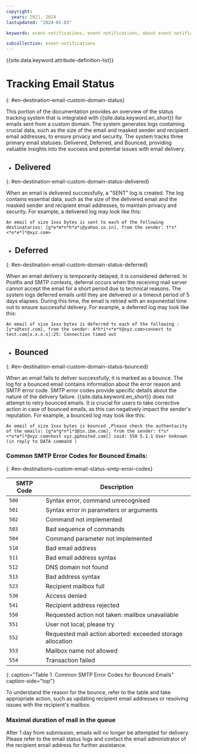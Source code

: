 ```yaml
---
copyright:
  years: 2021, 2024
lastupdated: "2024-01-03"

keywords: event-notifications, event notifications, about event notifications, destinations, email

subcollection: event-notifications
---
```


{{site.data.keyword.attribute-definition-list}}

# Tracking Email Status
{: #en-destination-email-custom-domain-status}

This portion of the documentation provides an overview of the status tracking system that is integrated with {{site.data.keyword.en_short}} for emails sent from a custom domain. The system generates logs containing crucial data, such as the size of the email and masked sender and recipient email addresses, to ensure privacy and security.
The system tracks three primary email statuses: Delivered, Deferred, and Bounced, providing valuable insights into the success and potential issues with email delivery.

- ## Delivered
{: #en-destination-email-custom-domain-status-delivered}

When an email is delivered successfully, a "SENT" log is created. The log contains essential data, such as the size of the delivered email and the masked sender and recipient email addresses, to maintain privacy and security.
For example, a delivered log may look like this:

```text
An email of size 1xxx bytes is sent to each of the following destinataries: [g*e*m*n*h*a*i@yahoo.co.in], from the sender: t*s*<*o*e*l*@xyz.com>
```

- ## Deferred
{: #en-destination-email-custom-domain-status-deferred}

When an email delivery is temporarily delayed, it is considered deferred. In Postfix and SMTP contexts, deferral occurs when the receiving mail server cannot accept the email for a short period due to technical reasons. The system logs deferred emails until they are delivered or a timeout period of 5 days elapses. During this time, the email is retried with an exponential time out to ensure successful delivery.
For example, a deferred log may look like this:

```text
An email of size 1xxx bytes is deferred to each of the following : [y*s@test.com], from the sender: A*h*i*<*e*t@xyz.com>connect to test.com[x.x.x.x]:25: Connection timed out
```

- ## Bounced
{: #en-destination-email-custom-domain-status-bounced}

When an email fails to deliver successfully, it is marked as a bounce. The log for a bounced email contains information about the error reason and SMTP error code. SMTP error codes provide specific details about the nature of the delivery failure. {{site.data.keyword.en_short}} does not attempt to retry bounced emails.
It is crucial for users to take corrective action in case of bounced emails, as this can negatively impact the sender's reputation.
For example, a bounced log may look like this:

```text
An email of size 1xxx bytes is bounced ,Please check the authentacity of the emails: [g*a*g*n*1*3@in.ibm.com], from the sender: t*s*<*o*e*l*@xyz.com>host xyz.pphosted.com[] said: 550 5.1.1 User Unknown (in reply to DATA command )
```

### Common SMTP Error Codes for Bounced Emails:
{: #en-destinations-custom-email-status-smtp-error-codes}

| SMTP Code | Description |
| --- | --- |
| `500` | Syntax error, command unrecognised |
| `501` | Syntax error in parameters or arguments |
| `502` | Command not implemented |
| `503` | Bad sequence of commands |
| `504` | Command parameter not implemented |
| `510` | Bad email address |
| `511` | Bad email address syntax |
| `512` | DNS domain not found |
| `513` | Bad address syntax |
| `523` | Recipient mailbox full |
| `530` | Access denied |
| `541` | Recipient address rejected |
| `550` | Requested action not taken: mailbox unavailable |
| `551` | User not local; please try |
| `552` | Requested mail action aborted: exceeded storage allocation |
| `553` | Mailbox name not allowed |
| `554` | Transaction failed |
{: caption="Table 1. Common SMTP Error Codes for Bounced Emails" caption-side="top"}

To understand the reason for the bounce, refer to the table and take appropriate action, such as updating recipient email addresses or resolving issues with the recipient's mailbox.

### Maximal duration of mail in the queue
After 1 day from submission, emails will no longer be attempted for delivery. Please refer to the email status logs and contact the email administrator of the recipient email address for further assistance.
